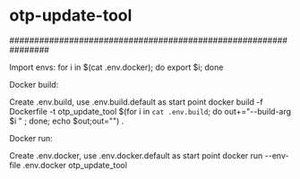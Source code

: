 # otp-update-tool

################################################################

Import envs:
for i in $(cat .env.docker); do export $i; done

Docker build:

Create .env.build, use .env.build.default as start point
docker build -f Dockerfile -t otp_update_tool $(for i in `cat .env.build`; do out+="--build-arg $i " ; done; echo $out;out="") .

Docker run:

Create .env.docker, use .env.docker.default as start point
docker run --env-file .env.docker otp_update_tool


